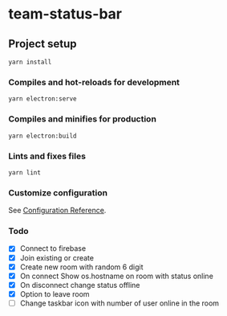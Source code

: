 # team-status-bar

## Project setup
```
yarn install
```

### Compiles and hot-reloads for development
```
yarn electron:serve
```

### Compiles and minifies for production
```
yarn electron:build
```

### Lints and fixes files
```
yarn lint
```

### Customize configuration
See [Configuration Reference](https://cli.vuejs.org/config/).

### Todo

- [x] Connect to firebase
- [x] Join existing or create
- [x] Create new room with random 6 digit
- [x] On connect Show os.hostname on room with status online
- [x] On disconnect change status offline
- [x] Option to leave room
- [ ] Change taskbar icon with number of user online in the room
